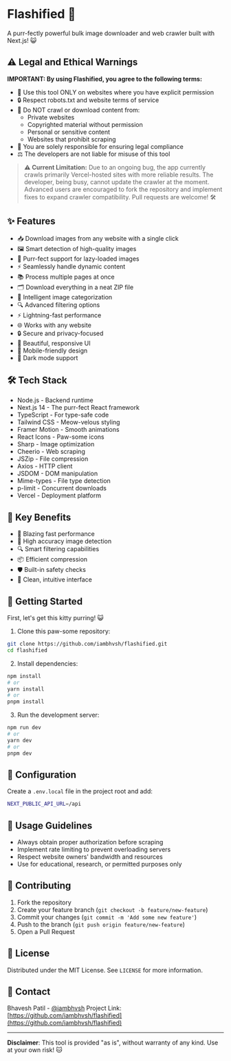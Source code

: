 # Flashified 🚀
A purr-fectly powerful bulk image downloader and web crawler built with Next.js! 😺

## ⚠️ Legal and Ethical Warnings
**IMPORTANT: By using Flashified, you agree to the following terms:**
- 🚨 Use this tool ONLY on websites where you have explicit permission
- 🔒 Respect robots.txt and website terms of service
- 🛑 Do NOT crawl or download content from:
  - Private websites
  - Copyrighted material without permission
  - Personal or sensitive content
  - Websites that prohibit scraping
- 📜 You are solely responsible for ensuring legal compliance
- ⚖️ The developers are not liable for misuse of this tool

> **⚠️ Current Limitation:** Due to an ongoing bug, the app currently crawls primarily Vercel-hosted sites with more reliable results. The developer, being busy, cannot update the crawler at the moment. Advanced users are encouraged to fork the repository and implement fixes to expand crawler compatibility. Pull requests are welcome! 🛠️

## ✨ Features
- 📥 Download images from any website with a single click
- 🖼️ Smart detection of high-quality images 
- 🔄 Purr-fect support for lazy-loaded images
- ⚡ Seamlessly handle dynamic content
- 📚 Process multiple pages at once
- 🗂️ Download everything in a neat ZIP file
- 🎯 Intelligent image categorization
- 🔍 Advanced filtering options
- ⚡ Lightning-fast performance
- 🌐 Works with any website
- 🔒 Secure and privacy-focused
- 🎨 Beautiful, responsive UI
- 📱 Mobile-friendly design
- 🌙 Dark mode support

## 🛠️ Tech Stack
- Node.js - Backend runtime
- Next.js 14 - The purr-fect React framework
- TypeScript - For type-safe code
- Tailwind CSS - Meow-velous styling
- Framer Motion - Smooth animations
- React Icons - Paw-some icons
- Sharp - Image optimization
- Cheerio - Web scraping
- JSZip - File compression
- Axios - HTTP client
- JSDOM - DOM manipulation
- Mime-types - File type detection
- p-limit - Concurrent downloads
- Vercel - Deployment platform

## 🌟 Key Benefits
- 🚄 Blazing fast performance
- 🎯 High accuracy image detection
- 🔍 Smart filtering capabilities
- 📦 Efficient compression
- 🛡️ Built-in safety checks
- 🎨 Clean, intuitive interface

## 🚀 Getting Started
First, let's get this kitty purring! 😺

1. Clone this paw-some repository:
```bash
git clone https://github.com/iambhvsh/flashified.git
cd flashified
```

2. Install dependencies:
```bash
npm install
# or
yarn install
# or
pnpm install
```

3. Run the development server:
```bash
npm run dev
# or
yarn dev
# or
pnpm dev
```

## 🔧 Configuration
Create a `.env.local` file in the project root and add:
```bash
NEXT_PUBLIC_API_URL=/api 
```

## 📝 Usage Guidelines
- Always obtain proper authorization before scraping
- Implement rate limiting to prevent overloading servers
- Respect website owners' bandwidth and resources
- Use for educational, research, or permitted purposes only

## 🤝 Contributing
1. Fork the repository
2. Create your feature branch (`git checkout -b feature/new-feature`)
3. Commit your changes (`git commit -m 'Add some new feature'`)
4. Push to the branch (`git push origin feature/new-feature`)
5. Open a Pull Request

## 📄 License
Distributed under the MIT License. See `LICENSE` for more information.

## 🐾 Contact
Bhavesh Patil - [@iambhvsh](https://twitter.com/iambhvsh)
Project Link: [https://github.com/iambhvsh/flashified](https://github.com/iambhvsh/flashified)

---

**Disclaimer**: This tool is provided "as is", without warranty of any kind. Use at your own risk! 🐱
